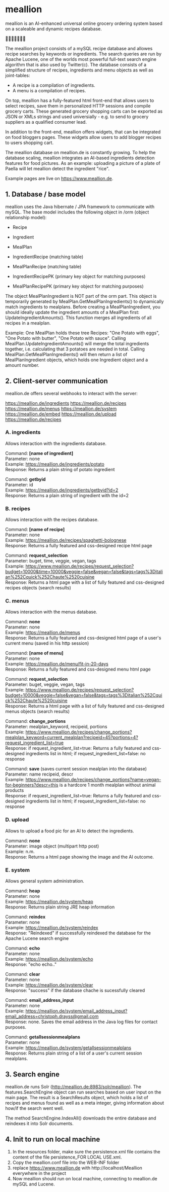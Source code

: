 # meallion

meallion is an AI-enhanced universal online grocery ordering system based on a scaleable and dynamic recipes database.

:tomato::eggplant::corn::tangerine::pizza::spaghetti::stew:

The meallion project consists of a mySQL recipe database and allowes recipe searches by keywords or ingredients. The search queries are run by Apache Lucene, one of the worlds most powerful full-text search engine algorithm that is also used by Twitter(c).
The database consists of a simplified structure of recipes, ingredients and menu objects as well as joint-tables:  
- A recipe is a compilation of ingredients.  
- A menu is a compilation of recipes.

On top, meallion has a fully-featured html front-end that allows users to select recipes, save them in personalized HTTP sessions and compile grocery carts.
These generated grocery shopping carts can be exported as JSON or XMLs strings and used universially - e.g. to send to grocery suppliers as a qualified consumer lead. 

In addition to the front-end, meallion offers widgets, that can be integrated on food bloggers pages. These widgets allow users to add blogger recipes to users shopping cart.

The meallion database on meallion.de is constantly growing. To help the database scaling, meallion integrates an AI-based ingredients detection features for food pictures. As an example: uploading a picture of a plate of Paella will let meallion detect the ingredient "rice".

Example pages are live on https://www.meallion.de.

## 1. Database / base model

meallion uses the Java hibernate / JPA framework to communicate with mySQL. The base model includes the following object in /orm (object relationship model):
 
- Recipe
- Ingredient
- MealPlan
- IngredientRecipe (matching table)
- MealPlanRecipe (matching table)

- IngredientRecipePK (primary key object for matching purposes)
- MealPlanRecipePK (primary key object for matching purposes)

The object MealPlanIngredient is NOT part of the orm part. This object is temporarily generated by MealPlan.GetMealPlanIngredients() to dynamically match ingredients to mealplans.
Before creating a MealPlanIngredient, you should ideally update the ingredient amounts of a MealPlan first: UpdateIngredientAmounts(). This function merges all ingredients of all recipes in a mealplan.

Example:
One MealPlan holds these tree Recipes: "One Potato with eggs", "One Potato with butter", "One Potato with sauce".
Calling MealPlan.UpdateIngredientAmounts() will merge the total ingredients together, i.e. calculating that 3 potatoes are needed in total.
Calling MealPlan.GetMealPlanIngredients() will then return a list of MealPlanIngredient objects, which holds one Ingredient object and a amount number.

## 2. Client-server communication

meallion.de offers several webhooks to interact with the server:

https://meallion.de/ingredients
https://meallion.de/recipes
https://meallion.de/menus
https://meallion.de/system
https://meallion.de/embed
https://meallion.de/upload
https://meallion.de/recipes


### A. ingredients

Allows interaction with the ingredients database.
	
Command: **[name of ingredient]**  
Parameter: none  
Example: https://meallion.de/ingredients/potato  
Response: Returns a plain string of potato ingredient  

Command: **getbyid**  
Parameter: id  
Example: https://meallion.de/ingredients/getbyid?id=2  
Response: Returns a plain string of ingredient with the id=2  
		
	
### B. recipes

Allows interaction with the recipes database.


Command: **[name of recipe]**  
Parameter: none  
Example: https://meallion.de/recipes/spaghetti-bolognese  
Response: Returns a fully featured and css-designed recipe html page  

Command: **request_selection**  
Parameter: buget, time, veggie, vegan, tags  
Example: https://www.meallion.de/recipes/request_selection?budget=10000&time=10000&veggie=false&vegan=false&tags=tags%3Ditalian%252Cquick%252Chaute%2520cuisine  
Response: Returns a html page with a list of fully featured and css-designed recipes objects (search results)  


### C. menus

Allows interaction with the menus database.


Command: **none**  
Parameter: none  
Example: https://meallion.de/menus  
Response: Returns a fully featured and css-designed html page of a user's current menu (saved in his http session)  

Command: **[name of menu]**  
Parameter: none  
Example: https://meallion.de/menu/fit-in-20-days  
Response: Returns a fully featured and css-designed menu html page  

Command: **request_selection**  
Parameter: buget, veggie, vegan, tags  
Example: https://www.meallion.de/recipes/request_selection?budget=10000&veggie=false&vegan=false&tags=tags%3Ditalian%252Cquick%252Chaute%2520cuisine  
Response: Returns a html page with a list of fully featured and css-designed menus objects (search results)

Command: **change_portions**  
Parameter: mealplan_keyword, recipeid, portions  
Example: https://www.meallion.de/recipes/change_portions?mealplan_keyword=current_mealplan?recipeid=45?portions=4?request_ingredient_list=true  
Response: if request_ingredient_list=true: Returns a fully featured and css-designed ingredients list in html; if request_ingredient_list=false: no response  

Command: **save** (saves current session mealplan into the database)  
Parameter: name recipeid, descr  
Example: https://www.meallion.de/recipes/change_portions?name=vegan-for-beginners?descr=this is a hardcore 1 month mealplan without animal products  
Response: if request_ingredient_list=true: Returns a fully featured and css-designed ingredients list in html; if request_ingredient_list=false: no response  

	
### D. upload

Allows to upload a food pic for an AI to detect the ingredients.

Command: **none**  
Parameter: image object (multipart http post)  
Example: n.m.  
Response: Returns a html page showing the image and the AI outcome.  

### E. system

Allows general system administration.
	
	
Command: **heap**  
Parameter: none  
Example: https://meallion.de/system/heap  
Response: Returns plain string JRE heap information  
	
Command: **reindex**  
Parameter: none  
Example: https://meallion.de/system/reindex  
Response: "Reindexed" if successfully reindexed the database for the Apache Lucene search engine  

Command: **echo**  
Parameter: none  
Example: https://meallion.de/system/echo  
Response: "echo echo.."  

Command: **clear**  
Parameter: none  
Example: https://meallion.de/system/clear  
Response: "success" if the database chache is sucessfully cleared  

Command: **email_address_input**  
Parameter: none  
Example: https://meallion.de/system/email_address_input?email_address=christoph.drayss@gmail.com  
Response: none. Saves the email address in the Java log files for contact purposes.

Command: **getallsessionmealplans**  
Parameter: none  
Example: https://meallion.de/system/getallsessionmealplans  
Response: Returns plain string of a list of a user's current session mealplans.  

## 3. Search engine

meallion.de runs Solr (http://meallion.de:8983/solr/meallion). 
The features.SearchEngine object can run searches based on user input on the main page. The result is a SearchResults object, which holds a list of recipes and menus found as well as a meta integer, giving information about how/if the search went well.

The method SearchEngine.IndexAll() downloads the entire database and reindexes it into Solr documents.

## 4. Init to run on local machine

1. In the resources folder, make sure the persistence.xml file contains the content of the file persistence_FOR LOCAL USE.xml.
2. Copy the meallion.conf file into the WEB-INF folder
3. replace https://www.meallion.de with http://localhost/Meallion everywhere in the project
3. Now meallion should run on local machine, connecting to meallion.de mySQL and Lucene.

